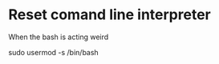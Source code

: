 # Reset comand line interpreter 
When the bash is acting weird

sudo usermod -s /bin/bash <username>
